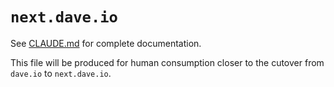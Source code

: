 # `next.dave.io`

See [CLAUDE.md](CLAUDE.md) for complete documentation.

This file will be produced for human consumption closer to the cutover from `dave.io` to `next.dave.io`.
